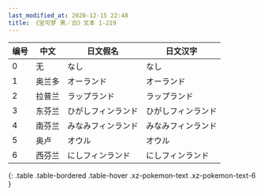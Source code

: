 ```yaml
---
last_modified_at: 2020-12-15 22:48
title: 《宝可梦 黑／白》文本 1-219
---
```

| 编号 | 中文 | 日文假名 | 日文汉字 |
| ---- | ---- | ---- | --- |
| 0 | 无 | なし | なし |
| 1 | 奥兰多 | オーランド | オーランド |
| 2 | 拉普兰 | ラップランド | ラップランド |
| 3 | 东芬兰 | ひがしフィンランド | ひがしフィンランド |
| 4 | 南芬兰 | みなみフィンランド | みなみフィンランド |
| 5 | 奥卢 | オウル | オウル |
| 6 | 西芬兰 | にしフィンランド | にしフィンランド |
{: .table .table-bordered .table-hover .xz-pokemon-text .xz-pokemon-text-6 }